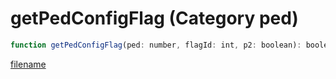 # getPedConfigFlag (Category ped)

```js
function getPedConfigFlag(ped: number, flagId: int, p2: boolean): boolean
```

[filename](getPedConfigFlag_m.md ':include')